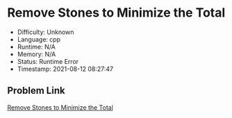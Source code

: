 # Remove Stones to Minimize the Total

- Difficulty: Unknown
- Language: cpp
- Runtime: N/A
- Memory: N/A
- Status: Runtime Error
- Timestamp: 2021-08-12 08:27:47

## Problem Link
[Remove Stones to Minimize the Total](https://leetcode.com/problems/remove-stones-to-minimize-the-total)

